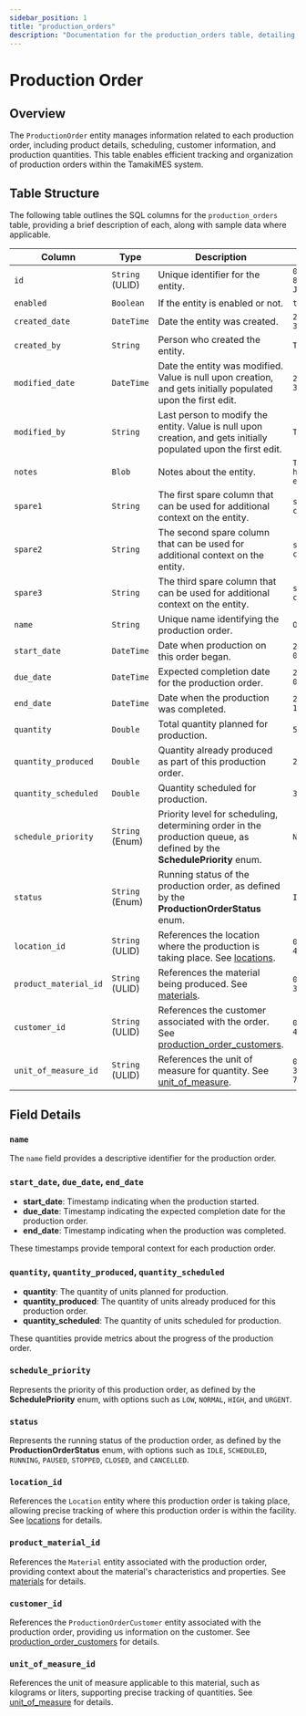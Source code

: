```yaml
---
sidebar_position: 1
title: "production_orders"
description: "Documentation for the production_orders table, detailing columns and constraints in the database schema."
---
```


# Production Order

## Overview

The `ProductionOrder` entity manages information related to each production order, including product details,
scheduling, customer information, and production quantities. This table enables efficient tracking and organization of
production orders within the TamakiMES system.

## Table Structure

The following table outlines the SQL columns for the `production_orders` table, providing a brief description of each, along
with sample data where applicable.

| Column                | Type            | Description                                                                                                                               | Example                             |
|-----------------------|-----------------|-------------------------------------------------------------------------------------------------------------------------------------------|-------------------------------------|
| `id`                  | `String` (ULID) | Unique identifier for the entity.                                                                                                         | `01JAP8RJBN-8ZTPXSGY-J9GSDPE1`      |
| `enabled`             | `Boolean`       | If the entity is enabled or not.                                                                                                          | `true`                              |
| `created_date`        | `DateTime`      | Date the entity was created.                                                                                                              | `2024-12-31T19:48:44Z`              |
| `created_by`          | `String`        | Person who created the entity.                                                                                                            | `TamakiMES`                         |
| `modified_date`       | `DateTime`      | Date the entity was modified. Value is null upon creation, and gets initially populated upon the first edit.                              | `2024-12-31T19:48:44Z`              |
| `modified_by`         | `String`        | Last person to modify the entity. Value is null upon creation, and gets initially populated upon the first edit.                          | `TamakiMES`                         |
| `notes`               | `Blob`          | Notes about the entity.                                                                                                                   | `This entity has these extra notes` |
| `spare1`              | `String`        | The first spare column that can be used for additional context on the entity.                                                             | `some extra context 1`              |
| `spare2`              | `String`        | The second spare column that can be used for additional context on the entity.                                                            | `some extra context 2`              |
| `spare3`              | `String`        | The third spare column that can be used for additional context on the entity.                                                             | `some extra context 3`              |
| `name`                | `String`        | Unique name identifying the production order.                                                                                             | `Order001`                          |
| `start_date`          | `DateTime`      | Date when production on this order began.                                                                                                 | `2024-05-01 08:00:00`               |
| `due_date`            | `DateTime`      | Expected completion date for the production order.                                                                                        | `2024-06-15 00:00:00`               |
| `end_date`            | `DateTime`      | Date when the production was completed.                                                                                                   | `2024-07-01 12:00:00`               |
| `quantity`            | `Double`        | Total quantity planned for production.                                                                                                    | `500.0`                             |
| `quantity_produced`   | `Double`        | Quantity already produced as part of this production order.                                                                               | `250.0`                             |
| `quantity_scheduled`  | `Double`        | Quantity scheduled for production.                                                                                                        | `300.0`                             |
| `schedule_priority`   | `String` (Enum) | Priority level for scheduling, determining order in the production queue, as defined by the **SchedulePriority** enum.                    | `NORMAL`                            |
| `status`              | `String` (Enum) | Running status of the production order, as defined by the **ProductionOrderStatus** enum.                                                 | `IDLE`                              |
| `location_id`         | `String` (ULID) | References the location where the production is taking place. See [locations](../location-model/location).                                | `01FZ8P9BJN-4VYZUKE1`               |
| `product_material_id` | `String` (ULID) | References the material being produced. See [materials](../material-model/material).                                                      | `01G8V9S9B9-3QWXS4VC`               |
| `customer_id`         | `String` (ULID) | References the customer associated with the order. See [production_order_customers](../production-order-model/production-order-customer). | `01H3XZ9JAB-4VKJ5LNY`               |
| `unit_of_measure_id`  | `String` (ULID) | References the unit of measure for quantity. See [unit_of_measure](../utility-models/unit-of-measure-model/unit-of-measure).              | `01JAP8R5RT-3FPXQABY-7KQZT6VF`      |

## Field Details

### `name`

The `name` field provides a descriptive identifier for the production order.

### `start_date`, `due_date`, `end_date`

- **start_date**: Timestamp indicating when the production started.
- **due_date**: Timestamp indicating the expected completion date for the production order.
- **end_date**: Timestamp indicating when the production was completed.

These timestamps provide temporal context for each production order.

### `quantity`, `quantity_produced`, `quantity_scheduled`

- **quantity**: The quantity of units planned for production.
- **quantity_produced**: The quantity of units already produced for this production order.
- **quantity_scheduled**: The quantity of units scheduled for production.

These quantities provide metrics about the progress of the production order.

### `schedule_priority`

Represents the priority of this production order, as defined by the **SchedulePriority** enum,
with options such as `LOW`, `NORMAL`, `HIGH`, and `URGENT`.

### `status`

Represents the running status of the production order, as defined by the **ProductionOrderStatus** enum, with options such as
`IDLE`, `SCHEDULED`, `RUNNING`, `PAUSED`, `STOPPED`, `CLOSED`, and `CANCELLED`.

### `location_id`

References the `Location` entity where this production order is taking place, allowing precise tracking of where
this production order is within the facility.
See [locations](../location-model/location) for details.

### `product_material_id`

References the `Material` entity associated with the production order, providing context about the material's characteristics and
properties.
See [materials](../material-model/material) for details.

### `customer_id`

References the `ProductionOrderCustomer` entity associated with the production order, providing us information on the customer.
See [production_order_customers](../production-order-model/production-order-customer) for details.

### `unit_of_measure_id`

References the unit of measure applicable to this material, such as kilograms or liters, supporting precise tracking of quantities.
See [unit_of_measure](../utility-models/unit-of-measure-model/unit-of-measure) for details.
